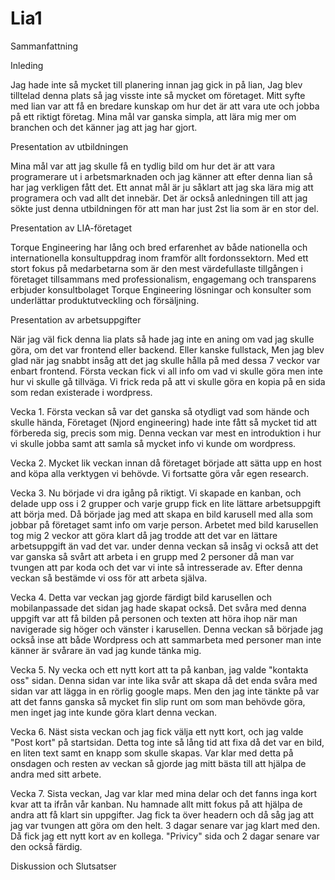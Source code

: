 # Lia1
Sammanfattning

Inleding

Jag hade inte så mycket till planering innan jag gick in på lian, Jag blev tilltelad denna plats så jag visste inte så mycket om företaget. Mitt syfte med lian var att få en bredare kunskap om hur det är att vara ute och jobba på ett riktigt företag. Mina mål var ganska simpla, att lära mig mer om branchen och det känner jag att jag har gjort.

Presentation av utbildningen

Mina mål var att jag skulle få en tydlig bild om hur det är att vara programerare ut i arbetsmarknaden och jag känner att efter denna lian så har jag verkligen fått det. Ett annat mål är ju såklart att jag ska lära mig att programera och vad allt det innebär. Det är också anledningen till att jag sökte just denna utbildningen för att man har just 2st lia som är en stor del.  

Presentation av LIA-företaget

Torque Engineering har lång och bred erfarenhet av både nationella och internationella konsultuppdrag inom framför allt fordonssektorn. Med ett stort fokus på medarbetarna som är den mest värdefullaste tillgången i företaget tillsammans med professionalism, engagemang och transparens erbjuder konsultbolaget Torque Engineering lösningar och konsulter som underlättar produktutveckling och försäljning.


Presentation av arbetsuppgifter

När jag väl fick denna lia plats så hade jag inte en aning om vad jag skulle göra, om det var frontend eller backend. Eller kanske fullstack, Men jag blev glad när jag snabbt insåg att det jag skulle hålla på med dessa 7 veckor var enbart frontend. Första veckan fick vi all info om vad vi skulle göra men inte hur vi skulle gå tillväga. Vi frick reda på att vi skulle göra en kopia på en sida som redan existerade i wordpress. 

Vecka 1.
Första veckan så var det ganska så otydligt vad som hände och skulle hända, Företaget (Njord engineering) hade inte fått så mycket tid att förbereda sig, precis som mig.
Denna veckan var mest en introduktion i hur vi skulle jobba samt att samla så mycket info vi kunde om wordpress.

Vecka 2.
Mycket lik veckan innan då företaget började att sätta upp en host and köpa alla verktygen vi behövde. Vi fortsatte göra vår egen research.

Vecka 3.
Nu började vi dra igång på riktigt. Vi skapade en kanban, och delade upp oss i 2 grupper och varje grupp fick en lite lättare arbetsuppgift att börja med. Då började jag med att skapa en bild karusell med alla som jobbar på företaget samt info om varje person. Arbetet med bild karusellen tog mig 2 veckor att göra klart då jag trodde att det var en  lättare arbetsuppgift än vad det var. under denna veckan så insåg vi också att det var ganska så svårt att arbeta i en grupp med 2 personer då man var tvungen att par koda och det var vi inte så intresserade av. Efter denna veckan så bestämde vi oss för att arbeta själva.

Vecka 4.
Detta var veckan jag gjorde färdigt bild karusellen och mobilanpassade det sidan jag hade skapat också. Det svåra med denna uppgift var att få bilden på personen och texten att höra ihop när man navigerade sig höger och vänster i karusellen. Denna veckan så började jag också inse att både Wordpress och att sammarbeta med personer man inte känner är svårare än vad jag kunde tänka mig.

Vecka 5.
Ny vecka och ett nytt kort att ta på kanban, jag valde "kontakta oss" sidan.
Denna sidan var inte lika svår att skapa då det enda svåra med sidan var att lägga in en rörlig google maps. Men den jag inte tänkte på var att det fanns ganska så mycket fin slip runt om som man behövde göra, men inget jag inte kunde göra klart denna veckan.

Vecka 6.
Näst sista veckan och jag fick välja ett nytt kort, och jag valde "Post kort" på startsidan. Detta tog inte så lång tid att fixa då det var en bild, en liten text samt en knapp som skulle skapas. Var klar med detta på onsdagen och resten av veckan så gjorde jag mitt bästa till att hjälpa de andra med sitt arbete.

Vecka 7.
Sista veckan, Jag var klar med mina delar och det fanns inga kort kvar att ta ifrån vår kanban. Nu hamnade allt mitt fokus på att hjälpa de andra att få klart sin uppgifter. Jag fick ta över headern och då såg jag att jag var tvungen att göra om den helt. 
3 dagar senare var jag klart med den. Då fick jag ett nytt kort av en kollega. "Privicy" sida och 2 dagar senare var den också färdig.

Diskussion och Slutsatser
